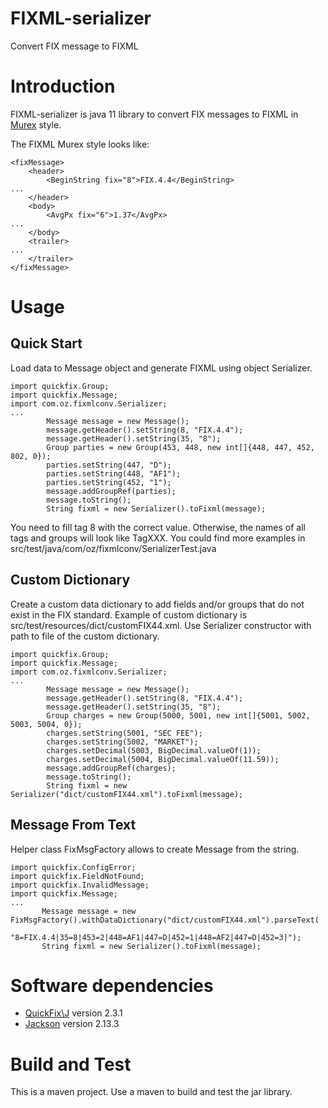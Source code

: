 # FIXML-serializer
Convert FIX message to FIXML

# Introduction
FIXML-serializer is java 11 library to convert FIX messages to FIXML in [Murex](https://www.murex.com/en) style.

The FIXML Murex style looks like:
```
<fixMessage>
    <header>
        <BeginString fix="8">FIX.4.4</BeginString>
...
    </header>
    <body>
        <AvgPx fix="6">1.37</AvgPx>
...        
    </body>
    <trailer>
...    
    </trailer>
</fixMessage>
```

# Usage
## Quick Start
Load data to Message object and generate FIXML using object Serializer.
```
import quickfix.Group;
import quickfix.Message;
import com.oz.fixmlconv.Serializer;
...
        Message message = new Message();
        message.getHeader().setString(8, "FIX.4.4");
        message.getHeader().setString(35, "8");
        Group parties = new Group(453, 448, new int[]{448, 447, 452, 802, 0});
        parties.setString(447, "D");
        parties.setString(448, "AF1");
        parties.setString(452, "1");
        message.addGroupRef(parties);
        message.toString();
        String fixml = new Serializer().toFixml(message);
```
You need to fill tag 8 with the correct value. Otherwise, the names of all tags and groups will look like TagXXX.
You could find more examples in src/test/java/com/oz/fixmlconv/SerializerTest.java

## Custom Dictionary
Create a custom data dictionary to add fields and/or groups that do not exist in the FIX standard.
Example of custom dictionary is  src/test/resources/dict/customFIX44.xml.
Use Serializer constructor with path to file of the custom dictionary.
```
import quickfix.Group;
import quickfix.Message;
import com.oz.fixmlconv.Serializer;
...
        Message message = new Message();
        message.getHeader().setString(8, "FIX.4.4");
        message.getHeader().setString(35, "8");
        Group charges = new Group(5000, 5001, new int[]{5001, 5002, 5003, 5004, 0});
        charges.setString(5001, "SEC FEE");
        charges.setString(5002, "MARKET");
        charges.setDecimal(5003, BigDecimal.valueOf(1));
        charges.setDecimal(5004, BigDecimal.valueOf(11.59));
        message.addGroupRef(charges);
        message.toString();
        String fixml = new Serializer("dict/customFIX44.xml").toFixml(message);
```
## Message From Text
Helper class FixMsgFactory allows to create Message from the string.
```
import quickfix.ConfigError;
import quickfix.FieldNotFound;
import quickfix.InvalidMessage;
import quickfix.Message;
...
       Message message = new FixMsgFactory().withDataDictionary("dict/customFIX44.xml").parseText(
       "8=FIX.4.4|35=8|453=2|448=AF1|447=D|452=1|448=AF2|447=D|452=3|");
       String fixml = new Serializer().toFixml(message);
```

# Software dependencies
- [QuickFix\J](https://www.quickfixj.org/) version 2.3.1
- [Jackson](https://github.com/FasterXML/jackson) version 2.13.3

# Build and Test
This is a maven project.
Use a maven to build and test the jar library.

